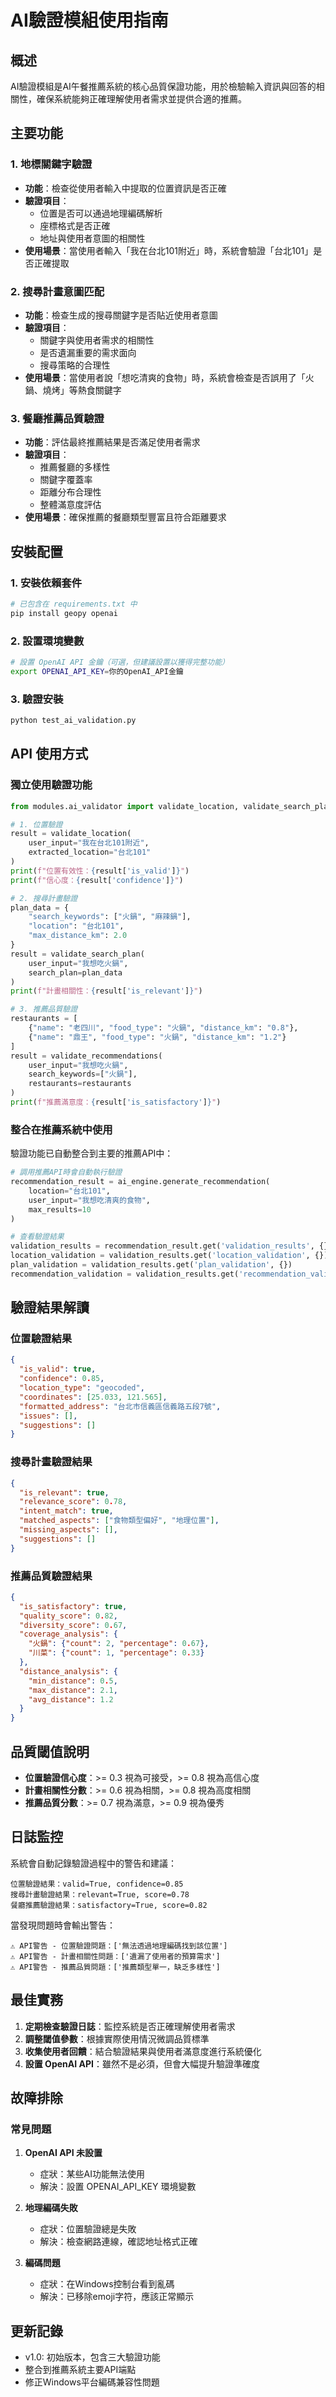 # AI驗證模組使用指南

## 概述

AI驗證模組是AI午餐推薦系統的核心品質保證功能，用於檢驗輸入資訊與回答的相關性，確保系統能夠正確理解使用者需求並提供合適的推薦。

## 主要功能

### 1. 地標關鍵字驗證
- **功能**：檢查從使用者輸入中提取的位置資訊是否正確
- **驗證項目**：
  - 位置是否可以通過地理編碼解析
  - 座標格式是否正確
  - 地址與使用者意圖的相關性
- **使用場景**：當使用者輸入「我在台北101附近」時，系統會驗證「台北101」是否正確提取

### 2. 搜尋計畫意圖匹配
- **功能**：檢查生成的搜尋關鍵字是否貼近使用者意圖
- **驗證項目**：
  - 關鍵字與使用者需求的相關性
  - 是否遺漏重要的需求面向
  - 搜尋策略的合理性
- **使用場景**：當使用者說「想吃清爽的食物」時，系統會檢查是否誤用了「火鍋、燒烤」等熱食關鍵字

### 3. 餐廳推薦品質驗證
- **功能**：評估最終推薦結果是否滿足使用者需求
- **驗證項目**：
  - 推薦餐廳的多樣性
  - 關鍵字覆蓋率
  - 距離分布合理性
  - 整體滿意度評估
- **使用場景**：確保推薦的餐廳類型豐富且符合距離要求

## 安裝配置

### 1. 安裝依賴套件
```bash
# 已包含在 requirements.txt 中
pip install geopy openai
```

### 2. 設置環境變數
```bash
# 設置 OpenAI API 金鑰（可選，但建議設置以獲得完整功能）
export OPENAI_API_KEY=你的OpenAI_API金鑰
```

### 3. 驗證安裝
```bash
python test_ai_validation.py
```

## API 使用方式

### 獨立使用驗證功能

```python
from modules.ai_validator import validate_location, validate_search_plan, validate_recommendations

# 1. 位置驗證
result = validate_location(
    user_input="我在台北101附近",
    extracted_location="台北101"
)
print(f"位置有效性：{result['is_valid']}")
print(f"信心度：{result['confidence']}")

# 2. 搜尋計畫驗證
plan_data = {
    "search_keywords": ["火鍋", "麻辣鍋"],
    "location": "台北101",
    "max_distance_km": 2.0
}
result = validate_search_plan(
    user_input="我想吃火鍋",
    search_plan=plan_data
)
print(f"計畫相關性：{result['is_relevant']}")

# 3. 推薦品質驗證
restaurants = [
    {"name": "老四川", "food_type": "火鍋", "distance_km": "0.8"},
    {"name": "鼎王", "food_type": "火鍋", "distance_km": "1.2"}
]
result = validate_recommendations(
    user_input="我想吃火鍋",
    search_keywords=["火鍋"],
    restaurants=restaurants
)
print(f"推薦滿意度：{result['is_satisfactory']}")
```

### 整合在推薦系統中使用

驗證功能已自動整合到主要的推薦API中：

```python
# 調用推薦API時會自動執行驗證
recommendation_result = ai_engine.generate_recommendation(
    location="台北101",
    user_input="我想吃清爽的食物",
    max_results=10
)

# 查看驗證結果
validation_results = recommendation_result.get('validation_results', {})
location_validation = validation_results.get('location_validation', {})
plan_validation = validation_results.get('plan_validation', {})
recommendation_validation = validation_results.get('recommendation_validation', {})
```

## 驗證結果解讀

### 位置驗證結果
```json
{
  "is_valid": true,
  "confidence": 0.85,
  "location_type": "geocoded",
  "coordinates": [25.033, 121.565],
  "formatted_address": "台北市信義區信義路五段7號",
  "issues": [],
  "suggestions": []
}
```

### 搜尋計畫驗證結果
```json
{
  "is_relevant": true,
  "relevance_score": 0.78,
  "intent_match": true,
  "matched_aspects": ["食物類型偏好", "地理位置"],
  "missing_aspects": [],
  "suggestions": []
}
```

### 推薦品質驗證結果
```json
{
  "is_satisfactory": true,
  "quality_score": 0.82,
  "diversity_score": 0.67,
  "coverage_analysis": {
    "火鍋": {"count": 2, "percentage": 0.67},
    "川菜": {"count": 1, "percentage": 0.33}
  },
  "distance_analysis": {
    "min_distance": 0.5,
    "max_distance": 2.1,
    "avg_distance": 1.2
  }
}
```

## 品質閾值說明

- **位置驗證信心度**：>= 0.3 視為可接受，>= 0.8 視為高信心度
- **計畫相關性分數**：>= 0.6 視為相關，>= 0.8 視為高度相關
- **推薦品質分數**：>= 0.7 視為滿意，>= 0.9 視為優秀

## 日誌監控

系統會自動記錄驗證過程中的警告和建議：

```
位置驗證結果：valid=True, confidence=0.85
搜尋計畫驗證結果：relevant=True, score=0.78
餐廳推薦驗證結果：satisfactory=True, score=0.82
```

當發現問題時會輸出警告：
```
⚠️ API警告 - 位置驗證問題：['無法透過地理編碼找到該位置']
⚠️ API警告 - 計畫相關性問題：['遺漏了使用者的預算需求']
⚠️ API警告 - 推薦品質問題：['推薦類型單一，缺乏多樣性']
```

## 最佳實務

1. **定期檢查驗證日誌**：監控系統是否正確理解使用者需求
2. **調整閾值參數**：根據實際使用情況微調品質標準
3. **收集使用者回饋**：結合驗證結果與使用者滿意度進行系統優化
4. **設置 OpenAI API**：雖然不是必須，但會大幅提升驗證準確度

## 故障排除

### 常見問題

1. **OpenAI API 未設置**
   - 症狀：某些AI功能無法使用
   - 解決：設置 OPENAI_API_KEY 環境變數

2. **地理編碼失敗**
   - 症狀：位置驗證總是失敗
   - 解決：檢查網路連線，確認地址格式正確

3. **編碼問題**
   - 症狀：在Windows控制台看到亂碼
   - 解決：已移除emoji字符，應該正常顯示

## 更新記錄

- v1.0: 初始版本，包含三大驗證功能
- 整合到推薦系統主要API端點
- 修正Windows平台編碼兼容性問題